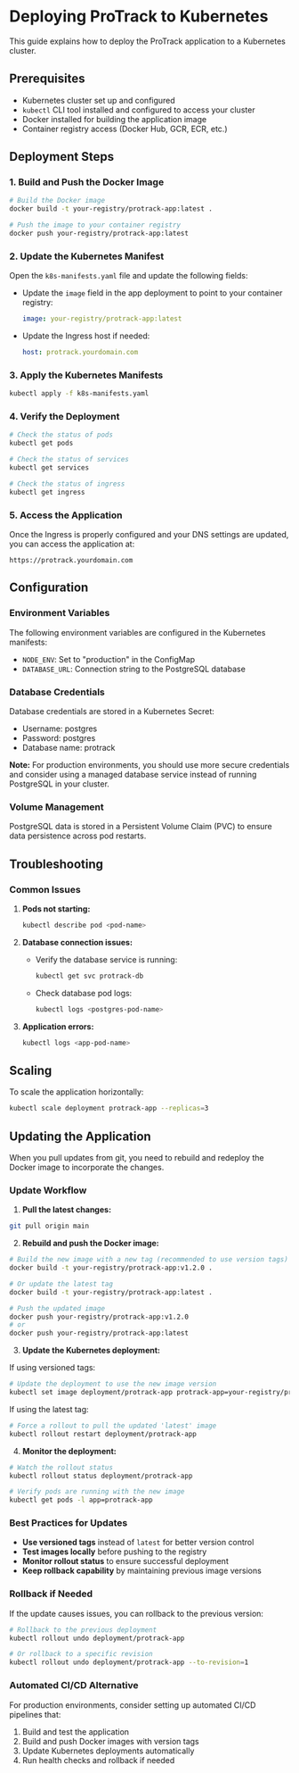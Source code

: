 # Deploying ProTrack to Kubernetes

This guide explains how to deploy the ProTrack application to a Kubernetes cluster.

## Prerequisites

- Kubernetes cluster set up and configured
- `kubectl` CLI tool installed and configured to access your cluster
- Docker installed for building the application image
- Container registry access (Docker Hub, GCR, ECR, etc.)

## Deployment Steps

### 1. Build and Push the Docker Image

```bash
# Build the Docker image
docker build -t your-registry/protrack-app:latest .

# Push the image to your container registry
docker push your-registry/protrack-app:latest
```

### 2. Update the Kubernetes Manifest

Open the `k8s-manifests.yaml` file and update the following fields:

- Update the `image` field in the app deployment to point to your container registry:
  ```yaml
  image: your-registry/protrack-app:latest
  ```
- Update the Ingress host if needed:
  ```yaml
  host: protrack.yourdomain.com
  ```

### 3. Apply the Kubernetes Manifests

```bash
kubectl apply -f k8s-manifests.yaml
```

### 4. Verify the Deployment

```bash
# Check the status of pods
kubectl get pods

# Check the status of services
kubectl get services

# Check the status of ingress
kubectl get ingress
```

### 5. Access the Application

Once the Ingress is properly configured and your DNS settings are updated, you can access the application at:

```
https://protrack.yourdomain.com
```

## Configuration

### Environment Variables

The following environment variables are configured in the Kubernetes manifests:

- `NODE_ENV`: Set to "production" in the ConfigMap
- `DATABASE_URL`: Connection string to the PostgreSQL database

### Database Credentials

Database credentials are stored in a Kubernetes Secret:

- Username: postgres
- Password: postgres
- Database name: protrack

**Note:** For production environments, you should use more secure credentials and consider using a managed database service instead of running PostgreSQL in your cluster.

### Volume Management

PostgreSQL data is stored in a Persistent Volume Claim (PVC) to ensure data persistence across pod restarts.

## Troubleshooting

### Common Issues

1. **Pods not starting:**

   ```bash
   kubectl describe pod <pod-name>
   ```

2. **Database connection issues:**

   - Verify the database service is running:
     ```bash
     kubectl get svc protrack-db
     ```
   - Check database pod logs:
     ```bash
     kubectl logs <postgres-pod-name>
     ```

3. **Application errors:**
   ```bash
   kubectl logs <app-pod-name>
   ```

## Scaling

To scale the application horizontally:

```bash
kubectl scale deployment protrack-app --replicas=3
```

## Updating the Application

When you pull updates from git, you need to rebuild and redeploy the Docker image to incorporate the changes.

### Update Workflow

1. **Pull the latest changes:**

```bash
git pull origin main
```

2. **Rebuild and push the Docker image:**

```bash
# Build the new image with a new tag (recommended to use version tags)
docker build -t your-registry/protrack-app:v1.2.0 .

# Or update the latest tag
docker build -t your-registry/protrack-app:latest .

# Push the updated image
docker push your-registry/protrack-app:v1.2.0
# or
docker push your-registry/protrack-app:latest
```

3. **Update the Kubernetes deployment:**

If using versioned tags:

```bash
# Update the deployment to use the new image version
kubectl set image deployment/protrack-app protrack-app=your-registry/protrack-app:v1.2.0
```

If using the latest tag:

```bash
# Force a rollout to pull the updated 'latest' image
kubectl rollout restart deployment/protrack-app
```

4. **Monitor the deployment:**

```bash
# Watch the rollout status
kubectl rollout status deployment/protrack-app

# Verify pods are running with the new image
kubectl get pods -l app=protrack-app
```

### Best Practices for Updates

- **Use versioned tags** instead of `latest` for better version control
- **Test images locally** before pushing to the registry
- **Monitor rollout status** to ensure successful deployment
- **Keep rollback capability** by maintaining previous image versions

### Rollback if Needed

If the update causes issues, you can rollback to the previous version:

```bash
# Rollback to the previous deployment
kubectl rollout undo deployment/protrack-app

# Or rollback to a specific revision
kubectl rollout undo deployment/protrack-app --to-revision=1
```

### Automated CI/CD Alternative

For production environments, consider setting up automated CI/CD pipelines that:

1. Build and test the application
2. Build and push Docker images with version tags
3. Update Kubernetes deployments automatically
4. Run health checks and rollback if needed
